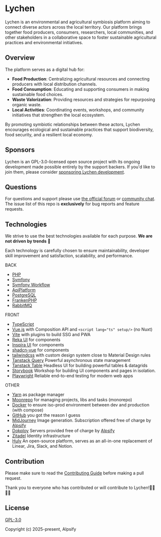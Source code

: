# Lychen

Lychen is an environmental and agricultural symbiosis platform aiming to connect diverse actors across the local territory. Our platform brings together food producers, consumers, researchers, local communities, and other stakeholders in a collaborative space to foster sustainable agricultural practices and environmental initiatives.

## Overview

The platform serves as a digital hub for:

- **Food Production**: Centralizing agricultural resources and connecting producers with local distribution channels.
- **Food Consumption**: Educating and supporting consumers in making sustainable food choices.
- **Waste Valorization**: Providing resources and strategies for repurposing organic waste.
- **Local Activities**: Coordinating events, workshops, and community initiatives that strengthen the local ecosystem.

By promoting symbiotic relationships between these actors, Lychen encourages ecological and sustainable practices that support biodiversity, food security, and a resilient local economy.

## Sponsors

Lychen is an GPL-3.0-licensed open source project with its ongoing development made possible entirely by the support backers. If you'd like to join them, please consider [sponsoring Lychen development](https://github.com/sponsors/nathan-de-pachtere).

## Questions

For questions and support please use [the official forum](https://github.com/alpsify/lychen/discussions) or [community chat](https://discord.gg/FSMbXt5gr4). The issue list of this repo is **exclusively** for bug reports and feature requests.

## Technologies

We strive to use the best technologies available for each purpose. **We are not driven by trends** 🦄

Each technology is carefully chosen to ensure maintainability, developer skill improvement and satisfaction, scalability, and performance.

BACK

- [PHP](https://www.php.net/)
- [Symfony](https://symfony.com/)
- [Symfony Workflow](https://symfony.com/doc/current/components/workflow.html)
- [ApiPlatform](https://api-platform.com/)
- [PostgreSQL](https://www.postgresql.org/)
- [FrankenPHP](https://www.postgresql.org/)
- [RabbitMQ](https://www.rabbitmq.com/)

FRONT

- [TypeScript](https://www.typescriptlang.org/)
- [Vue.js](https://vuejs.org/) with Composition API and `<script lang="ts" setup/>` (no Nuxt)
- [Vite](https://vite.dev/) with plugins to build SSG and PWA
- [Reka UI](https://reka-ui.com/) for components
- [Inspira UI](https://inspira-ui.com/) for components
- [shadcn-vue](https://www.shadcn-vue.com/) for components
- [tailwindcss](https://tailwindcss.com/) with custom design system close to Material Design rules
- [Tanstack Query](https://tanstack.com/query/latest) Powerful asynchronous state management
- [Tanstack Table](https://tanstack.com/table/latest) Headless UI for building powerful tables & datagrids
- [Storybook](https://storybook.js.org/) Workshop for building UI components and pages in isolation.
- [Playwright](https://playwright.dev/) Reliable end-to-end testing for modern web apps

OTHER

- [Yarn](https://yarnpkg.com/) as package manager
- [Moonrepo](https://moonrepo.dev/) for managing projects, libs and tasks (monorepo)
- [Docker](https://www.docker.com/) to ensure iso-prod environment between dev and production (with compose)
- [GitHub](https://github.com/) you got the reason I guess
- [MidJourney](https://www.midjourney.com/) Image generation. Subscription offered free of charge by [Alpsify](https://alpsify.com/)
- [Dokploy](https://dokploy.com/) Servers provided free of charge by [Alpsify](https://alpsify.com/)
- [Zitadel](https://zitadel.com/) Identity infrastructure
- [Huly](https://huly.io/) An open-source platform, serves as an all-in-one replacement of Linear, Jira, Slack, and Notion.

## Contribution

Please make sure to read the [Contributing Guide]() before making a pull request.

Thank you to everyone who has contributed or will contribute to Lychen!🙏🏽🫰🏽

## License

[GPL-3.0](https://github.com/alpsify/lychen?tab=GPL-3.0-1-ov-file)

Copyright (c) 2025-present, Alpsify
